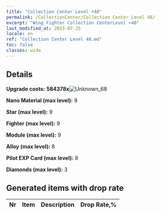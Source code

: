 ```yaml
---
title: "Collection Center Level +48"
permalink: /CollectionCenter/Collection Center Level 48/
excerpt: "Wing Fighter Collection CenterLevel +48"
last_modified_at: 2023-07-25
locale: en
ref: "Collection Center Level 48.md"
toc: false
classes: wide
---
```



## Details

 **Upgrade costs:** **584378x**![Unknown_68](/images/item/bh_img25_p.png)

 **Nano Material (max level):** 9

 **Star (max level):** 9

 **Fighter (max level):** 9

 **Module (max level):** 9

 **Alloy (max level):** 8

 **Pilot EXP Card (max level):** 8

 **Diamonds (max level):** 3

## Generated items with drop rate

  |  Nr |     Item   |    Description   |  Drop Rate,% |
  |:----|:----------:|:-----------------|:-------------|

